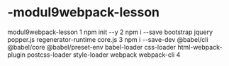 # -modul9webpack-lesson
 modul9webpack-lesson
 1
npm init --y
2
npm i --save bootstrap jquery popper.js regenerator-runtime core.js
3
npm i --save-dev @babel/cli @babel/core @babel/preset-env babel-loader css-loader html-webpack-plugin postcss-loader style-loader webpack webpack-cli
4
